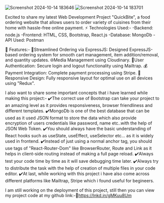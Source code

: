 


![Screenshot 2024-10-14 183646](https://github.com/user-attachments/assets/37ac4906-f161-4ab2-892d-7104715cbd5a)
![Screenshot 2024-10-14 183701](https://github.com/user-attachments/assets/2dae0538-a9ff-4298-8efe-b4637df47824)

Excited to share my latest Web Development Project "QuickBite", a food ordering website that allows users to order variety of cuisines from their home with hassle-free online payment.
⚡ Technologies Used:-
-Backend: node.js
-Frontend: HTML, CSS, Bootstrap, React.js
-Database: MongoDb
-API Used: Postman

📑 Features:-
🛒Streamlined Ordering via ExpressJS: Designed ExpressJS-based ordering system for smooth cart management, item addition/removal, and quantity updates.
🌐Media Management using Cloudinary.
🔐User Authentication: Secure login and logout functionality using Mailtrap.
💰Payment Integration: Complete payment processing using Stripe.
📲Responsive Design: Fully responsive layout for optimal use on all devices using "Redux".

I also want to share some important concepts that i have learned while making this project:-
✔️The correct use of Bootstrap can take your project to an amazing level as it provides responsiveness, browser friendliness and different templates.
✔️MongoDb is one of the best database that can be used as it used JSON format to store the data which also provide encryption of users credentials like password, name etc..with the help of JSON Web Token.
✔️You should always have the basic understanding of React hooks such as useState, useEffect, useSelector etc... as it is widely used in frontend.
✔️Instead of just using a normal anchor tag, you should use tags of "React-Router-Dom" like BrowserRouter, Route and Link as it helps in client-side routing instead of making a full page reload.
✔️Always test your code time by time as it will save debugging time later.
✔️Always try to distribute the task with the help of creation of multiple files in your code editor.
✔️At last, while working with this project i have also come across different platforms like Mailtrap, Stripe which i found useful for begineers.

I am still working on the deployment of this project, still then you can view my project code at my github link:-🔗https://lnkd.in/gMKuu8Um
